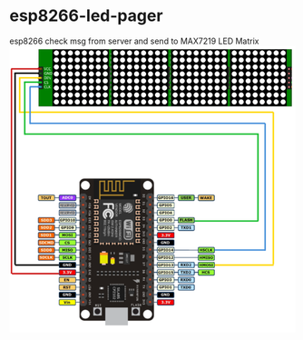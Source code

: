 # esp8266-led-pager
esp8266 check msg from server and send to MAX7219 LED Matrix
![image](https://github.com/sw3nlab/esp8266-led-pager/blob/master/pager.png)
